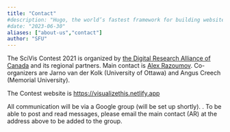 ```yaml
---
title: "Contact"
#description: "Hugo, the world’s fastest framework for building websites"
#date: "2023-06-30"
aliases: ["about-us","contact"]
author: "SFU"
---
```


The SciVis Contest 2021 is organized by [the Digital Research Alliance of Canada](https://alliancecan.ca) and
its regional partners. Main contact is [Alex Razoumov](mailto:alex.razoumov@westdri.ca). Co-organizers are
Jarno van der Kolk (University of Ottawa) and Angus Creech (Memorial University).

<!-- Co-organizers are Madhu Srinivasan, Hewlett Packard Enterprise, and Silvio Rizzi, Argonne National Laboratory. -->

The Contest website is https://visualizethis.netlify.app

All communication will be via a Google group (will be set up shortly). <!--
https://groups.google.com/forum/#!forum/sciviscontest2021 -->. To be able to post and read messages, please
email the main contact (AR) at the address above to be added to the group.
